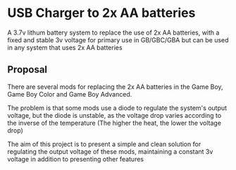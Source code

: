 # USB Charger to 2x AA batteries
A 3.7v lithum battery system to replace the use of 2x AA batteries, with a fixed and stable 3v voltage for primary use in GB/GBC/GBA but can be used in any system that uses 2x AA batteries

## Proposal
There are several mods for replacing the 2x AA batteries in the Game Boy, Game Boy Color and Game Boy Advanced.

The problem is that some mods use a diode to regulate the system's output voltage, but the diode is unstable, as the voltage drop varies according to the inverse of the temperature (The higher the heat, the lower the voltage drop)

The aim of this project is to present a simple and clean solution for regulating the output voltage of these mods, maintaining a constant 3v voltage in addition to presenting other features
